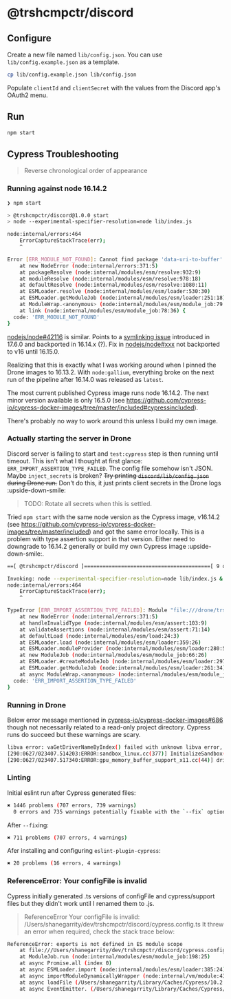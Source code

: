 # @trshcmpctr/discord

## Configure

Create a new file named `lib/config.json`.
You can use `lib/config.example.json` as a template.

```sh
cp lib/config.example.json lib/config.json
```

Populate `clientId` and `clientSecret` with the values from the Discord app's OAuth2 menu.

## Run

```sh
npm start
```

## Cypress Troubleshooting

> Reverse chronological order of appearance

### Running against node 16.14.2

```sh
❯ npm start

> @trshcmpctr/discord@1.0.0 start
> node --experimental-specifier-resolution=node lib/index.js

node:internal/errors:464
    ErrorCaptureStackTrace(err);
    ^

Error [ERR_MODULE_NOT_FOUND]: Cannot find package 'data-uri-to-buffer' imported from /Users/shanegarrity/dev/trshcmpctr/discord/node_modules/node-fetch/src/index.js
    at new NodeError (node:internal/errors:371:5)
    at packageResolve (node:internal/modules/esm/resolve:932:9)
    at moduleResolve (node:internal/modules/esm/resolve:978:18)
    at defaultResolve (node:internal/modules/esm/resolve:1080:11)
    at ESMLoader.resolve (node:internal/modules/esm/loader:530:30)
    at ESMLoader.getModuleJob (node:internal/modules/esm/loader:251:18)
    at ModuleWrap.<anonymous> (node:internal/modules/esm/module_job:79:40)
    at link (node:internal/modules/esm/module_job:78:36) {
  code: 'ERR_MODULE_NOT_FOUND'
}
```

[nodejs/node#42116](https://github.com/nodejs/node/issues/42116) is similar.
Points to a [symlinking issue](https://github.com/nodejs/node/issues/42195) introduced in 17.6.0 and backported in 16.14.x (?).
Fix in [nodejs/node#xxx](https://github.com/nodejs/node/pull/42197) not backported to v16 until 16.15.0.

Realizing that this is exactly what I was working around when I pinned the Drone images to 16.13.2.
With `node:gallium`, everything broke on the next run of the pipeline after 16.14.0 was released as `latest`.

The most current published Cypress image runs node 16.14.2.
The next minor version available is only 16.5.0
(see <https://github.com/cypress-io/cypress-docker-images/tree/master/included#cypressincluded>).

There's probably no way to work around this unless I build my own image.

### Actually starting the server in Drone

Discord server is failing to start and `test:cypress` step is then running until timeout.
This isn't what I thought at first glance: `ERR_IMPORT_ASSERTION_TYPE_FAILED`.
The config file somehow isn't JSON.
Maybe `inject_secrets` is broken?
~~Try printing `discord/lib/config.json` during Drone run.~~
Don't do this, it just prints client secrets in the Drone logs :upside-down-smile:

> TODO: Rotate all secrets when this is settled.

Tried `npm start` with the same node version as the Cypress image, v16.14.2
(see <https://github.com/cypress-io/cypress-docker-images/tree/master/included>)
and got the same error locally.
This is a problem with type assertion support in that version.
Either need to downgrade to 16.14.2 generally or build my own Cypress image :upside-down-smile:.

```sh
==[ @trshcmpctr/discord ]=========================================[ 9 of 10 ]==

Invoking: node --experimental-specifier-resolution=node lib/index.js & wait-on http://localhost:53134 && npm run cy:run 
node:internal/errors:464
    ErrorCaptureStackTrace(err);
    ^

TypeError [ERR_IMPORT_ASSERTION_TYPE_FAILED]: Module "file:///drone/trshcmpctr/discord/lib/config.json" is not of type "json"
    at new NodeError (node:internal/errors:371:5)
    at handleInvalidType (node:internal/modules/esm/assert:103:9)
    at validateAssertions (node:internal/modules/esm/assert:71:14)
    at defaultLoad (node:internal/modules/esm/load:24:3)
    at ESMLoader.load (node:internal/modules/esm/loader:359:26)
    at ESMLoader.moduleProvider (node:internal/modules/esm/loader:280:58)
    at new ModuleJob (node:internal/modules/esm/module_job:66:26)
    at ESMLoader.#createModuleJob (node:internal/modules/esm/loader:297:17)
    at ESMLoader.getModuleJob (node:internal/modules/esm/loader:261:34)
    at async ModuleWrap.<anonymous> (node:internal/modules/esm/module_job:81:21) {
  code: 'ERR_IMPORT_ASSERTION_TYPE_FAILED'
}
```

### Running in Drone

Below error message mentioned in [cypress-io/cypress-docker-images#686](https://github.com/cypress-io/cypress-docker-images/issues/686)
though not necessarily related to a read-only project directory.
Cypress runs do succeed but these warnings are scary.

```sh
libva error: vaGetDriverNameByIndex() failed with unknown libva error, driver_name = (null)
[290:0627/023407.514203:ERROR:sandbox_linux.cc(377)] InitializeSandbox() called with multiple threads in process gpu-process.
[290:0627/023407.517340:ERROR:gpu_memory_buffer_support_x11.cc(44)] dri3 extension not supported.
```

### Linting

Initial eslint run after Cypress generated files:

```sh
✖ 1446 problems (707 errors, 739 warnings)
  0 errors and 735 warnings potentially fixable with the `--fix` option.
```

After `--fix`ing:

```sh
✖ 711 problems (707 errors, 4 warnings)
```

Afer installing and configuring `eslint-plugin-cypress`:

```sh
✖ 20 problems (16 errors, 4 warnings)
```

### ReferenceError: Your configFile is invalid

Cypress initially generated .ts versions of configFile and cypress/support files
but they didn't work until I renamed them to .js.

>ReferenceError
Your configFile is invalid: /Users/shanegarrity/dev/trshcmpctr/discord/cypress.config.ts
It threw an error when required, check the stack trace below:

```sh
ReferenceError: exports is not defined in ES module scope
    at file:///Users/shanegarrity/dev/trshcmpctr/discord/cypress.config.ts:2:23
    at ModuleJob.run (node:internal/modules/esm/module_job:198:25)
    at async Promise.all (index 0)
    at async ESMLoader.import (node:internal/modules/esm/loader:385:24)
    at async importModuleDynamicallyWrapper (node:internal/vm/module:437:15)
    at async loadFile (/Users/shanegarrity/Library/Caches/Cypress/10.2.0/Cypress.app/Contents/Resources/app/packages/server/lib/plugins/child/run_require_async_child.js:106:14)
    at async EventEmitter. (/Users/shanegarrity/Library/Caches/Cypress/10.2.0/Cypress.app/Contents/Resources/app/packages/server/lib/plugins/child/run_require_async_child.js:116:32)
```

